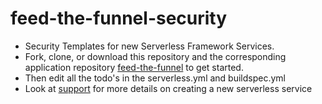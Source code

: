 # feed-the-funnel-security
- Security Templates for new Serverless Framework Services.
- Fork, clone, or download this repository and the corresponding application repository [feed-the-funnel](https://github.com/pariveda-serverless/feed-the-funnel) to get started.
- Then edit all the todo's in the serverless.yml and buildspec.yml
- Look at [support](https://github.com/pariveda-serverless/support/tree/master/create-new-service) for more details on creating a new serverless service

